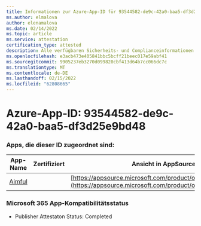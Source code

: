 ```yaml
---
title: Informationen zur Azure-App-ID für 93544582-de9c-42a0-baa5-df3d25e9bd48
ms.author: elmalova
author: elenamalova
ms.date: 02/14/2022
ms.topic: article
ms.service: attestation
certification_type: attested
description: Alle verfügbaren Sicherheits- und Complianceinformationen für 93544582-de9c-42a0-baa5-df3d25e9bd48.
ms.openlocfilehash: e3acb473e405841bbc5bcff21beec017e59abf41
ms.sourcegitcommit: 9905237eb3270d099820cbf413d64b7cc066dc7c
ms.translationtype: MT
ms.contentlocale: de-DE
ms.lasthandoff: 02/15/2022
ms.locfileid: "62808665"
---
```

# <a name="azure-app-id-93544582-de9c-42a0-baa5-df3d25e9bd48"></a>Azure-App-ID: 93544582-de9c-42a0-baa5-df3d25e9bd48


### <a name="apps-associated-with-this-id"></a>Apps, die dieser ID zugeordnet sind:
| **App-Name** | **Zertifiziert** | **Ansicht in AppSource** |
|--------------|---------------|-----------------------|
| [Aimful](https://docs.microsoft.com/microsoft-365-app-certification/forward/WA200003698) |  | [https://appsource.microsoft.com/product/office/WA200003698](https://appsource.microsoft.com/product/office/WA200003698) |

### <a name="microsoft-365-app-compliance-status"></a>Microsoft 365 App-Kompatibilitätsstatus
- Publisher Attestaton Status: Completed

